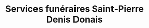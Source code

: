 ---
title: "Services funéraires Saint-Pierre Denis Donais"
url: /drummondville/services-funeraires-saint-pierre-denis-donais/
shop: funeral directors
---